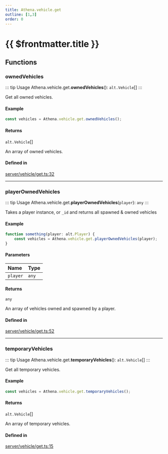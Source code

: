 ```yaml
---
title: Athena.vehicle.get
outline: [1,3]
order: 0
---
```


# {{ $frontmatter.title }}


## Functions

### ownedVehicles

::: tip Usage
Athena.vehicle.get.**ownedVehicles**(): `alt.Vehicle`[]
:::

Get all owned vehicles.

#### Example
```ts
const vehicles = Athena.vehicle.get.ownedVehicles();
```

#### Returns

`alt.Vehicle`[]

An array of owned vehicles.

#### Defined in

[server/vehicle/get.ts:32](https://github.com/Stuyk/altv-athena/blob/46a95d3/src/core/server/vehicle/get.ts#L32)

___

### playerOwnedVehicles

::: tip Usage
Athena.vehicle.get.**playerOwnedVehicles**(`player`): `any`
:::

Takes a player instance, or `_id` and returns all spawned & owned vehicles

#### Example
```ts
function something(player: alt.Player) {
    const vehicles = Athena.vehicle.get.playerOwnedVehicles(player);
}
```

#### Parameters

| Name | Type |
| :------ | :------ |
| `player` | `any` |

#### Returns

`any`

An array of vehicles owned and spawned by a player.

#### Defined in

[server/vehicle/get.ts:52](https://github.com/Stuyk/altv-athena/blob/46a95d3/src/core/server/vehicle/get.ts#L52)

___

### temporaryVehicles

::: tip Usage
Athena.vehicle.get.**temporaryVehicles**(): `alt.Vehicle`[]
:::

Get all temporary vehicles.

#### Example
```ts
const vehicles = Athena.vehicle.get.temporaryVehicles();
```

#### Returns

`alt.Vehicle`[]

An array of temporary vehicles.

#### Defined in

[server/vehicle/get.ts:15](https://github.com/Stuyk/altv-athena/blob/46a95d3/src/core/server/vehicle/get.ts#L15)
